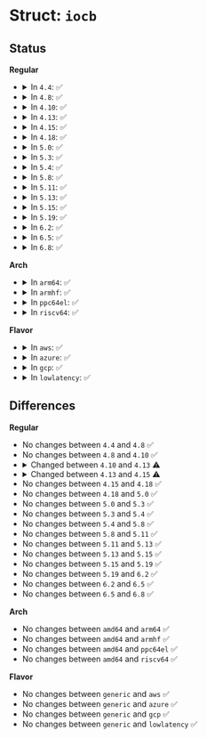 # Struct: <code>iocb</code>

## Status
<b>Regular</b>
<ul>
<li>
<details>
<summary>In <code>4.4</code>: ✅</summary>

```c
struct iocb {
    __u64 aio_data;
    __u32 aio_key;
    __u32 aio_reserved1;
    __u16 aio_lio_opcode;
    __s16 aio_reqprio;
    __u32 aio_fildes;
    __u64 aio_buf;
    __u64 aio_nbytes;
    __s64 aio_offset;
    __u64 aio_reserved2;
    __u32 aio_flags;
    __u32 aio_resfd;
};
```
</details>
</li>
<li>
<details>
<summary>In <code>4.8</code>: ✅</summary>

```c
struct iocb {
    __u64 aio_data;
    __u32 aio_key;
    __u32 aio_reserved1;
    __u16 aio_lio_opcode;
    __s16 aio_reqprio;
    __u32 aio_fildes;
    __u64 aio_buf;
    __u64 aio_nbytes;
    __s64 aio_offset;
    __u64 aio_reserved2;
    __u32 aio_flags;
    __u32 aio_resfd;
};
```
</details>
</li>
<li>
<details>
<summary>In <code>4.10</code>: ✅</summary>

```c
struct iocb {
    __u64 aio_data;
    __u32 aio_key;
    __u32 aio_reserved1;
    __u16 aio_lio_opcode;
    __s16 aio_reqprio;
    __u32 aio_fildes;
    __u64 aio_buf;
    __u64 aio_nbytes;
    __s64 aio_offset;
    __u64 aio_reserved2;
    __u32 aio_flags;
    __u32 aio_resfd;
};
```
</details>
</li>
<li>
<details>
<summary>In <code>4.13</code>: ✅</summary>

```c
struct iocb {
    __u64 aio_data;
    __u32 aio_key;
    __u32 aio_rw_flags;
    __u16 aio_lio_opcode;
    __s16 aio_reqprio;
    __u32 aio_fildes;
    __u64 aio_buf;
    __u64 aio_nbytes;
    __s64 aio_offset;
    __u64 aio_reserved2;
    __u32 aio_flags;
    __u32 aio_resfd;
};
```
</details>
</li>
<li>
<details>
<summary>In <code>4.15</code>: ✅</summary>

```c
struct iocb {
    __u64 aio_data;
    __u32 aio_key;
    __kernel_rwf_t aio_rw_flags;
    __u16 aio_lio_opcode;
    __s16 aio_reqprio;
    __u32 aio_fildes;
    __u64 aio_buf;
    __u64 aio_nbytes;
    __s64 aio_offset;
    __u64 aio_reserved2;
    __u32 aio_flags;
    __u32 aio_resfd;
};
```
</details>
</li>
<li>
<details>
<summary>In <code>4.18</code>: ✅</summary>

```c
struct iocb {
    __u64 aio_data;
    __u32 aio_key;
    __kernel_rwf_t aio_rw_flags;
    __u16 aio_lio_opcode;
    __s16 aio_reqprio;
    __u32 aio_fildes;
    __u64 aio_buf;
    __u64 aio_nbytes;
    __s64 aio_offset;
    __u64 aio_reserved2;
    __u32 aio_flags;
    __u32 aio_resfd;
};
```
</details>
</li>
<li>
<details>
<summary>In <code>5.0</code>: ✅</summary>

```c
struct iocb {
    __u64 aio_data;
    __u32 aio_key;
    __kernel_rwf_t aio_rw_flags;
    __u16 aio_lio_opcode;
    __s16 aio_reqprio;
    __u32 aio_fildes;
    __u64 aio_buf;
    __u64 aio_nbytes;
    __s64 aio_offset;
    __u64 aio_reserved2;
    __u32 aio_flags;
    __u32 aio_resfd;
};
```
</details>
</li>
<li>
<details>
<summary>In <code>5.3</code>: ✅</summary>

```c
struct iocb {
    __u64 aio_data;
    __u32 aio_key;
    __kernel_rwf_t aio_rw_flags;
    __u16 aio_lio_opcode;
    __s16 aio_reqprio;
    __u32 aio_fildes;
    __u64 aio_buf;
    __u64 aio_nbytes;
    __s64 aio_offset;
    __u64 aio_reserved2;
    __u32 aio_flags;
    __u32 aio_resfd;
};
```
</details>
</li>
<li>
<details>
<summary>In <code>5.4</code>: ✅</summary>

```c
struct iocb {
    __u64 aio_data;
    __u32 aio_key;
    __kernel_rwf_t aio_rw_flags;
    __u16 aio_lio_opcode;
    __s16 aio_reqprio;
    __u32 aio_fildes;
    __u64 aio_buf;
    __u64 aio_nbytes;
    __s64 aio_offset;
    __u64 aio_reserved2;
    __u32 aio_flags;
    __u32 aio_resfd;
};
```
</details>
</li>
<li>
<details>
<summary>In <code>5.8</code>: ✅</summary>

```c
struct iocb {
    __u64 aio_data;
    __u32 aio_key;
    __kernel_rwf_t aio_rw_flags;
    __u16 aio_lio_opcode;
    __s16 aio_reqprio;
    __u32 aio_fildes;
    __u64 aio_buf;
    __u64 aio_nbytes;
    __s64 aio_offset;
    __u64 aio_reserved2;
    __u32 aio_flags;
    __u32 aio_resfd;
};
```
</details>
</li>
<li>
<details>
<summary>In <code>5.11</code>: ✅</summary>

```c
struct iocb {
    __u64 aio_data;
    __u32 aio_key;
    __kernel_rwf_t aio_rw_flags;
    __u16 aio_lio_opcode;
    __s16 aio_reqprio;
    __u32 aio_fildes;
    __u64 aio_buf;
    __u64 aio_nbytes;
    __s64 aio_offset;
    __u64 aio_reserved2;
    __u32 aio_flags;
    __u32 aio_resfd;
};
```
</details>
</li>
<li>
<details>
<summary>In <code>5.13</code>: ✅</summary>

```c
struct iocb {
    __u64 aio_data;
    __u32 aio_key;
    __kernel_rwf_t aio_rw_flags;
    __u16 aio_lio_opcode;
    __s16 aio_reqprio;
    __u32 aio_fildes;
    __u64 aio_buf;
    __u64 aio_nbytes;
    __s64 aio_offset;
    __u64 aio_reserved2;
    __u32 aio_flags;
    __u32 aio_resfd;
};
```
</details>
</li>
<li>
<details>
<summary>In <code>5.15</code>: ✅</summary>

```c
struct iocb {
    __u64 aio_data;
    __u32 aio_key;
    __kernel_rwf_t aio_rw_flags;
    __u16 aio_lio_opcode;
    __s16 aio_reqprio;
    __u32 aio_fildes;
    __u64 aio_buf;
    __u64 aio_nbytes;
    __s64 aio_offset;
    __u64 aio_reserved2;
    __u32 aio_flags;
    __u32 aio_resfd;
};
```
</details>
</li>
<li>
<details>
<summary>In <code>5.19</code>: ✅</summary>

```c
struct iocb {
    __u64 aio_data;
    __u32 aio_key;
    __kernel_rwf_t aio_rw_flags;
    __u16 aio_lio_opcode;
    __s16 aio_reqprio;
    __u32 aio_fildes;
    __u64 aio_buf;
    __u64 aio_nbytes;
    __s64 aio_offset;
    __u64 aio_reserved2;
    __u32 aio_flags;
    __u32 aio_resfd;
};
```
</details>
</li>
<li>
<details>
<summary>In <code>6.2</code>: ✅</summary>

```c
struct iocb {
    __u64 aio_data;
    __u32 aio_key;
    __kernel_rwf_t aio_rw_flags;
    __u16 aio_lio_opcode;
    __s16 aio_reqprio;
    __u32 aio_fildes;
    __u64 aio_buf;
    __u64 aio_nbytes;
    __s64 aio_offset;
    __u64 aio_reserved2;
    __u32 aio_flags;
    __u32 aio_resfd;
};
```
</details>
</li>
<li>
<details>
<summary>In <code>6.5</code>: ✅</summary>

```c
struct iocb {
    __u64 aio_data;
    __u32 aio_key;
    __kernel_rwf_t aio_rw_flags;
    __u16 aio_lio_opcode;
    __s16 aio_reqprio;
    __u32 aio_fildes;
    __u64 aio_buf;
    __u64 aio_nbytes;
    __s64 aio_offset;
    __u64 aio_reserved2;
    __u32 aio_flags;
    __u32 aio_resfd;
};
```
</details>
</li>
<li>
<details>
<summary>In <code>6.8</code>: ✅</summary>

```c
struct iocb {
    __u64 aio_data;
    __u32 aio_key;
    __kernel_rwf_t aio_rw_flags;
    __u16 aio_lio_opcode;
    __s16 aio_reqprio;
    __u32 aio_fildes;
    __u64 aio_buf;
    __u64 aio_nbytes;
    __s64 aio_offset;
    __u64 aio_reserved2;
    __u32 aio_flags;
    __u32 aio_resfd;
};
```
</details>
</li>
</ul>
<b>Arch</b>
<ul>
<li>
<details>
<summary>In <code>arm64</code>: ✅</summary>

```c
struct iocb {
    __u64 aio_data;
    __u32 aio_key;
    __kernel_rwf_t aio_rw_flags;
    __u16 aio_lio_opcode;
    __s16 aio_reqprio;
    __u32 aio_fildes;
    __u64 aio_buf;
    __u64 aio_nbytes;
    __s64 aio_offset;
    __u64 aio_reserved2;
    __u32 aio_flags;
    __u32 aio_resfd;
};
```
</details>
</li>
<li>
<details>
<summary>In <code>armhf</code>: ✅</summary>

```c
struct iocb {
    __u64 aio_data;
    __u32 aio_key;
    __kernel_rwf_t aio_rw_flags;
    __u16 aio_lio_opcode;
    __s16 aio_reqprio;
    __u32 aio_fildes;
    __u64 aio_buf;
    __u64 aio_nbytes;
    __s64 aio_offset;
    __u64 aio_reserved2;
    __u32 aio_flags;
    __u32 aio_resfd;
};
```
</details>
</li>
<li>
<details>
<summary>In <code>ppc64el</code>: ✅</summary>

```c
struct iocb {
    __u64 aio_data;
    __u32 aio_key;
    __kernel_rwf_t aio_rw_flags;
    __u16 aio_lio_opcode;
    __s16 aio_reqprio;
    __u32 aio_fildes;
    __u64 aio_buf;
    __u64 aio_nbytes;
    __s64 aio_offset;
    __u64 aio_reserved2;
    __u32 aio_flags;
    __u32 aio_resfd;
};
```
</details>
</li>
<li>
<details>
<summary>In <code>riscv64</code>: ✅</summary>

```c
struct iocb {
    __u64 aio_data;
    __u32 aio_key;
    __kernel_rwf_t aio_rw_flags;
    __u16 aio_lio_opcode;
    __s16 aio_reqprio;
    __u32 aio_fildes;
    __u64 aio_buf;
    __u64 aio_nbytes;
    __s64 aio_offset;
    __u64 aio_reserved2;
    __u32 aio_flags;
    __u32 aio_resfd;
};
```
</details>
</li>
</ul>
<b>Flavor</b>
<ul>
<li>
<details>
<summary>In <code>aws</code>: ✅</summary>

```c
struct iocb {
    __u64 aio_data;
    __u32 aio_key;
    __kernel_rwf_t aio_rw_flags;
    __u16 aio_lio_opcode;
    __s16 aio_reqprio;
    __u32 aio_fildes;
    __u64 aio_buf;
    __u64 aio_nbytes;
    __s64 aio_offset;
    __u64 aio_reserved2;
    __u32 aio_flags;
    __u32 aio_resfd;
};
```
</details>
</li>
<li>
<details>
<summary>In <code>azure</code>: ✅</summary>

```c
struct iocb {
    __u64 aio_data;
    __u32 aio_key;
    __kernel_rwf_t aio_rw_flags;
    __u16 aio_lio_opcode;
    __s16 aio_reqprio;
    __u32 aio_fildes;
    __u64 aio_buf;
    __u64 aio_nbytes;
    __s64 aio_offset;
    __u64 aio_reserved2;
    __u32 aio_flags;
    __u32 aio_resfd;
};
```
</details>
</li>
<li>
<details>
<summary>In <code>gcp</code>: ✅</summary>

```c
struct iocb {
    __u64 aio_data;
    __u32 aio_key;
    __kernel_rwf_t aio_rw_flags;
    __u16 aio_lio_opcode;
    __s16 aio_reqprio;
    __u32 aio_fildes;
    __u64 aio_buf;
    __u64 aio_nbytes;
    __s64 aio_offset;
    __u64 aio_reserved2;
    __u32 aio_flags;
    __u32 aio_resfd;
};
```
</details>
</li>
<li>
<details>
<summary>In <code>lowlatency</code>: ✅</summary>

```c
struct iocb {
    __u64 aio_data;
    __u32 aio_key;
    __kernel_rwf_t aio_rw_flags;
    __u16 aio_lio_opcode;
    __s16 aio_reqprio;
    __u32 aio_fildes;
    __u64 aio_buf;
    __u64 aio_nbytes;
    __s64 aio_offset;
    __u64 aio_reserved2;
    __u32 aio_flags;
    __u32 aio_resfd;
};
```
</details>
</li>
</ul>

## Differences
<b>Regular</b>
<ul>
<li>
No changes between <code>4.4</code> and <code>4.8</code> ✅
</li>
<li>
No changes between <code>4.8</code> and <code>4.10</code> ✅
</li>
<li>
<details>
<summary>Changed between <code>4.10</code> and <code>4.13</code> ⚠️</summary>
<ul>
<li>
<b>Field added. </b>
<code>__u32 aio_rw_flags</code>
</li>
<li>
<b>Field removed. </b>
<code>__u32 aio_reserved1</code>
</li>
</ul>
</details>
</li>
<li>
<details>
<summary>Changed between <code>4.13</code> and <code>4.15</code> ⚠️</summary>
<ul>
<li>
<b>Field type changed. </b>
<code>__u32 aio_rw_flags</code> ➡️ <code>__kernel_rwf_t aio_rw_flags</code>
</li>
</ul>
</details>
</li>
<li>
No changes between <code>4.15</code> and <code>4.18</code> ✅
</li>
<li>
No changes between <code>4.18</code> and <code>5.0</code> ✅
</li>
<li>
No changes between <code>5.0</code> and <code>5.3</code> ✅
</li>
<li>
No changes between <code>5.3</code> and <code>5.4</code> ✅
</li>
<li>
No changes between <code>5.4</code> and <code>5.8</code> ✅
</li>
<li>
No changes between <code>5.8</code> and <code>5.11</code> ✅
</li>
<li>
No changes between <code>5.11</code> and <code>5.13</code> ✅
</li>
<li>
No changes between <code>5.13</code> and <code>5.15</code> ✅
</li>
<li>
No changes between <code>5.15</code> and <code>5.19</code> ✅
</li>
<li>
No changes between <code>5.19</code> and <code>6.2</code> ✅
</li>
<li>
No changes between <code>6.2</code> and <code>6.5</code> ✅
</li>
<li>
No changes between <code>6.5</code> and <code>6.8</code> ✅
</li>
</ul>
<b>Arch</b>
<ul>
<li>
No changes between <code>amd64</code> and <code>arm64</code> ✅
</li>
<li>
No changes between <code>amd64</code> and <code>armhf</code> ✅
</li>
<li>
No changes between <code>amd64</code> and <code>ppc64el</code> ✅
</li>
<li>
No changes between <code>amd64</code> and <code>riscv64</code> ✅
</li>
</ul>
<b>Flavor</b>
<ul>
<li>
No changes between <code>generic</code> and <code>aws</code> ✅
</li>
<li>
No changes between <code>generic</code> and <code>azure</code> ✅
</li>
<li>
No changes between <code>generic</code> and <code>gcp</code> ✅
</li>
<li>
No changes between <code>generic</code> and <code>lowlatency</code> ✅
</li>
</ul>
